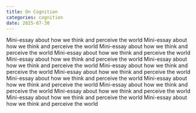 ```yaml
---
title: On Cognition
categories: cognition
date: 2025-07-30
---
```

Mini-essay about how we think and perceive the world
Mini-essay about how we think and perceive the world
Mini-essay about how we think and perceive the world
Mini-essay about how we think and perceive the world
Mini-essay about how we think and perceive the world
Mini-essay about how we think and perceive the world
Mini-essay about how we think and perceive the world
Mini-essay about how we think and perceive the world
Mini-essay about how we think and perceive the world
Mini-essay about how we think and perceive the world
Mini-essay about how we think and perceive the world
Mini-essay about how we think and perceive the world
Mini-essay about how we think and perceive the world
Mini-essay about how we think and perceive the world
